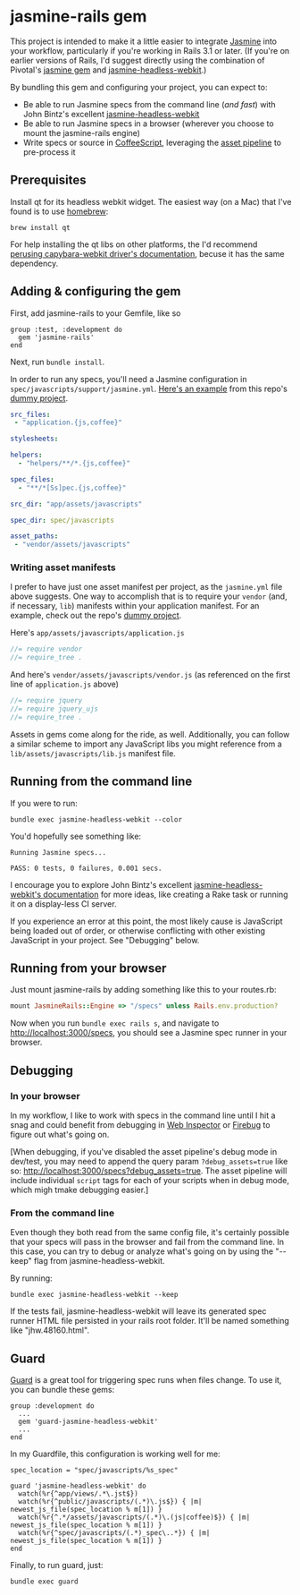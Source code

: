 # jasmine-rails gem

This project is intended to make it a little easier to integrate [Jasmine](https://github.com/pivotal/jasmine/wiki) into your workflow, particularly if you're working in Rails 3.1 or later. (If you're on earlier versions of Rails, I'd suggest directly using the combination of Pivotal's [jasmine gem](https://github.com/pivotal/jasmine-gem) and [jasmine-headless-webkit](http://johnbintz.github.com/jasmine-headless-webkit/).)

By bundling this gem and configuring your project, you can expect to:

* Be able to run Jasmine specs from the command line (*and fast*) with John Bintz's excellent [jasmine-headless-webkit](http://johnbintz.github.com/jasmine-headless-webkit/)
* Be able to run Jasmine specs in a browser (wherever you choose to mount the jasmine-rails engine)
* Write specs or source in [CoffeeScript](http://jashkenas.github.com/coffee-script/), leveraging the [asset pipeline](http://railscasts.com/episodes/279-understanding-the-asset-pipeline) to pre-process it

## Prerequisites

Install qt for its headless webkit widget. The easiest way (on a Mac) that I've found is to use [homebrew](https://github.com/mxcl/homebrew):

    brew install qt

For help installing the qt libs on other platforms, the I'd recommend [perusing capybara-webkit driver's documentation](https://github.com/thoughtbot/capybara-webkit), becuse it has the same dependency.

## Adding & configuring the gem

First, add jasmine-rails to your Gemfile, like so

    group :test, :development do
      gem 'jasmine-rails'
    end

Next, run `bundle install`.

In order to run any specs, you'll need a Jasmine configuration in `spec/javascripts/support/jasmine.yml`. [Here's an example](https://github.com/searls/jasmine-rails/tree/master/spec/dummy/spec/javascripts/support) from this repo's [dummy project](https://github.com/searls/jasmine-rails/tree/master/spec/dummy).

``` yaml
src_files:
 - "application.{js,coffee}"

stylesheets:

helpers:
  - "helpers/**/*.{js,coffee}"

spec_files:
  - "**/*[Ss]pec.{js,coffee}"

src_dir: "app/assets/javascripts"

spec_dir: spec/javascripts

asset_paths:
 - "vendor/assets/javascripts"
```

### Writing asset manifests

I prefer to have just one asset manifest per project, as the `jasmine.yml` file above suggests. One way to accomplish that is to require your `vendor` (and, if necessary, `lib`) manifests within your application manifest. For an example, check out the repo's [dummy project](https://github.com/searls/jasmine-rails/tree/master/spec/dummy).

Here's `app/assets/javascripts/application.js`

``` javascript
//= require vendor
//= require_tree .
```

And here's `vendor/assets/javascripts/vendor.js` (as referenced on the first line of `application.js` above)

``` javascript
//= require jquery
//= require jquery_ujs
//= require_tree .
```

Assets in gems come along for the ride, as well. Additionally, you can follow a similar scheme to import any JavaScript libs you might reference from a `lib/assets/javascripts/lib.js` manifest file.

## Running from the command line

If you were to run:

    bundle exec jasmine-headless-webkit --color

You'd hopefully see something like:

    Running Jasmine specs...

    PASS: 0 tests, 0 failures, 0.001 secs.

I encourage you to explore John Bintz's excellent [jasmine-headless-webkit's documentation](http://johnbintz.github.com/jasmine-headless-webkit/) for more ideas, like creating a Rake task or running it on a display-less CI server.

If you experience an error at this point, the most likely cause is JavaScript being loaded out of order, or otherwise conflicting with other existing JavaScript in your project. See "Debugging" below.

## Running from your browser

Just mount jasmine-rails by adding something like this to your routes.rb:

``` ruby
mount JasmineRails::Engine => "/specs" unless Rails.env.production?
```

Now when you run `bundle exec rails s`, and navigate to [http://localhost:3000/specs](http://localhost:3000/specs), you should see a Jasmine spec runner in your browser.

## Debugging

### In your browser

In my workflow, I like to work with specs in the command line until I hit a snag and could benefit from debugging in [Web Inspector](http://www.webkit.org/blog/1091/more-web-inspector-updates/) or [Firebug](http://getfirebug.com/) to figure out what's going on.

[When debugging, if you've disabled the asset pipeline's debug mode in dev/test, you may need to append the query param `?debug_assets=true` like so: [http://localhost:3000/specs?debug_assets=true](http://localhost:3000/specs?debug_assets=true). The asset pipeline will include individual `script` tags for each of your scripts when in debug mode, which migh tmake debugging easier.]

### From the command line

Even though they both read from the same config file, it's certainly possible that your specs will pass in the browser and fail from the command line. In this case, you can try to debug or analyze what's going on by using the "--keep" flag from jasmine-headless-webkit.

By running:

    bundle exec jasmine-headless-webkit --keep

If the tests fail, jasmine-headless-webkit will leave its generated spec runner HTML file persisted in your rails root folder. It'll be named something like "jhw.48160.html".

## Guard

[Guard](https://github.com/guard/guard) is a great tool for triggering spec runs when files change. To use it, you can bundle these gems:

    group :development do
      ...
      gem 'guard-jasmine-headless-webkit'
      ...
    end

In my Guardfile, this configuration is working well for me:

    spec_location = "spec/javascripts/%s_spec"

    guard 'jasmine-headless-webkit' do
      watch(%r{^app/views/.*\.jst$})
      watch(%r{^public/javascripts/(.*)\.js$}) { |m| newest_js_file(spec_location % m[1]) }
      watch(%r{^.*/assets/javascripts/(.*)\.(js|coffee)$}) { |m| newest_js_file(spec_location % m[1]) }
      watch(%r{^spec/javascripts/(.*)_spec\..*}) { |m| newest_js_file(spec_location % m[1]) }
    end

Finally, to run guard, just:

    bundle exec guard
